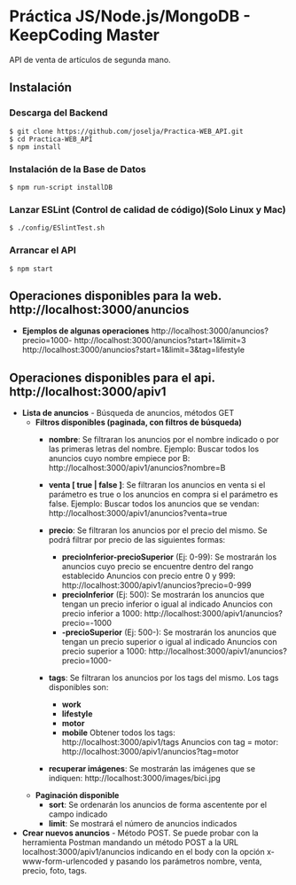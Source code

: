 <h1>Práctica JS/Node.js/MongoDB - KeepCoding Master</h1>

API de venta de artículos de segunda mano.

## Instalación
### Descarga del Backend
	$ git clone https://github.com/joselja/Practica-WEB_API.git
	$ cd Practica-WEB_API
	$ npm install
	
### Instalación de la Base de Datos
	$ npm run-script installDB

### Lanzar ESLint (Control de calidad de código)(Solo Linux y Mac)
	$ ./config/ESlintTest.sh

### Arrancar el API
	$ npm start

## Operaciones disponibles para la web. http://localhost:3000/anuncios
- **Ejemplos de algunas operaciones**
	http://localhost:3000/anuncios?precio=1000-
	http://localhost:3000/anuncios?start=1&limit=3
	http://localhost:3000/anuncios?start=1&limit=3&tag=lifestyle
	
## Operaciones disponibles para el api. http://localhost:3000/apiv1
- **Lista de anuncios** - Búsqueda de anuncios, métodos GET
    - **Filtros disponibles (paginada, con filtros de búsqueda)**
        * **nombre**: Se filtraran los anuncios por el nombre indicado o por las primeras letras del nombre.
                        Ejemplo: Buscar todos los anuncios cuyo nombre empiece por B:
                        http://localhost:3000/apiv1/anuncios?nombre=B

        * **venta [ true | false ]**: Se filtraran los anuncios en venta si el parámetro es true o los anuncios en compra si el parámetro es false.
                        Ejemplo: Buscar todos los anuncios que se vendan:
                        http://localhost:3000/apiv1/anuncios?venta=true

        * **precio**: Se filtraran los anuncios por el precio del mismo. Se podrá filtrar por precio de las siguientes formas:
            * **precioInferior-precioSuperior** (Ej: 0-99): Se mostrarán los anuncios cuyo precio se encuentre dentro del rango establecido
                Anuncios con precio entre 0 y 999:
                http://localhost:3000/apiv1/anuncios?precio=0-999
            * **precioInferior** (Ej: 500): Se mostrarán los anuncios que tengan un precio inferior o igual al indicado
                Anuncios con precio inferior a 1000:
                http://localhost:3000/apiv1/anuncios?precio=-1000
            * **-precioSuperior** (Ej: 500-): Se mostrarán los anuncios que tengan un precio superior o igual al indicado
                Anuncios con precio superior a 1000:
                http://localhost:3000/apiv1/anuncios?precio=1000-

        * **tags**: Se filtraran los anuncios por los tags del mismo. Los tags disponibles son:
            * **work**
            * **lifestyle**
            * **motor**
            * **mobile**
                Obtener todos los tags:
                http://localhost:3000/apiv1/tags
                Anuncios con tag = motor:
                http://localhost:3000/apiv1/anuncios?tag=motor

        * **recuperar imágenes**: Se mostrarán las imágenes que se indiquen:
                http://localhost:3000/images/bici.jpg
    - **Paginación disponible**
        * **sort**: Se ordenarán los anuncios de forma ascentente por el campo indicado
        * **limit**: Se mostrará el número de anuncios indicados
- **Crear nuevos anuncios** - Método POST. Se puede probar con la herramienta Postman mandando un método POST a la URL
                            localhost:3000/apiv1/anuncios indicando en el body con la opción x-www-form-urlencoded y pasando
                            los parámetros nombre, venta, precio, foto, tags.      

